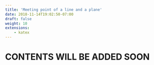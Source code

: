 ```yaml
---
title: 'Meeting point of a line and a plane'
date: 2018-11-14T19:02:50-07:00
draft: false
weight: 10
extensions:
    - katex
---
```


<h1>CONTENTS WILL BE ADDED SOON</h1>